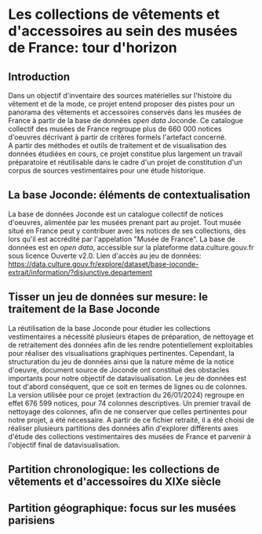 # Les collections de vêtements et d'accessoires au sein des musées de France: tour d'horizon 

## Introduction 
Dans un objectif d'inventaire des sources matérielles sur l'histoire du vêtement et de la mode, ce projet entend proposer des pistes pour un panorama des vêtements et accessoires conservés dans les musées de France à partir de la base de données _open data_ Joconde. Ce catalogue collectif des musées de France regroupe plus de 660 000 notices d'oeuvres décrivant à partir de critères formels l'artefact concerné.  
A partir des méthodes et outils de traitement et de visualisation des données étudiées en cours, ce projet constitue plus largement un travail préparatoire et réutilisable dans le cadre d'un projet de constitution d'un corpus de sources vestimentaires pour une étude historique. 

## La base Joconde: éléments de contextualisation 
La base de données Joconde est un catalogue collectif de notices d'oeuvres, alimentée par les musées prenant part au projet. Tout musée situé en France peut y contribuer avec les notices de ses collections, dès lors qu'il est accrédité par l'appelation "Musée de France". La base de données est en _open data_, accessible sur la plateforme data.culture.gouv.fr sous licence Ouverte v2.0. 
Lien d'accès au jeu de données: https://data.culture.gouv.fr/explore/dataset/base-joconde-extrait/information/?disjunctive.departement 

## Tisser un jeu de données sur mesure: le traitement de la Base Joconde 
La réutilisation de la base Joconde pour étudier les collections vestimentaires a nécessité plusieurs étapes de préparation, de nettoyage et de retraitement des données afin de les rendre potentiellement exploitables pour réaliser des visualisations graphiques pertinentes. 
Cependant, la structuration du jeu de données ainsi que la nature même de la notice d'oeuvre, document source de Joconde ont constitué des obstacles importants pour notre objectif de datavisualisation. 
Le jeu de données est tout d'abord conséquent, que ce soit en termes de lignes ou de colonnes. La version utilisée pour ce projet (extraction du 26/01/2024) regroupe en effet 676 599 notices, pour 74 colonnes descriptives. Un premier travail de nettoyage des colonnes, afin de ne conserver que celles pertinentes pour notre projet, a été nécessaire. 
A partir de ce fichier retraité, il a été choisi de réaliser plusieurs partitions des données afin d'explorer différents axes d'étude des collections vestimentaires des musées de France et parvenir à l'objectif final de datavisualisation. 

## Partition chronologique: les collections de vêtements et d'accessoires du XIXe siècle 


## Partition géographique: focus sur les musées parisiens 




